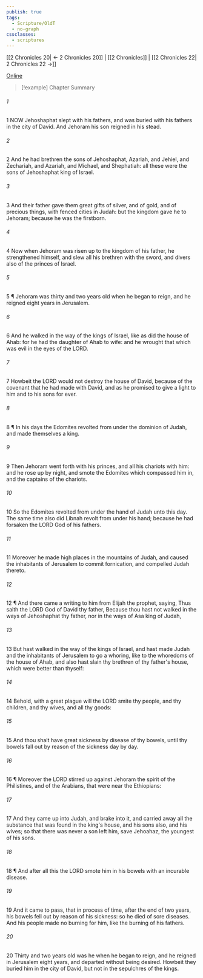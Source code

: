 ```yaml
---
publish: true
tags:
  - Scripture/OldT
  - no-graph
cssclasses:
  - scriptures
---
```

[[2 Chronicles 20| ← 2 Chronicles 20]] | [[2 Chronicles]] | [[2 Chronicles 22| 2 Chronicles 22 →]]

[Online](https://churchofjesuschrist.org/study/scriptures/ot/2-chr/21?lang=eng)

>[!example] Chapter Summary
>
###### 1
1 NOW Jehoshaphat slept with his fathers, and was buried with his fathers in the city of David.  And Jehoram his son reigned in his stead.
###### 2
2 And he had brethren the sons of Jehoshaphat, Azariah, and Jehiel, and Zechariah, and Azariah, and Michael, and Shephatiah: all these were the sons of Jehoshaphat king of Israel.
###### 3
3 And their father gave them great gifts of silver, and of gold, and of precious things, with fenced cities in Judah: but the kingdom gave he to Jehoram; because he was the firstborn.
###### 4
4 Now when Jehoram was risen up to the kingdom of his father, he strengthened himself, and slew all his brethren with the sword, and divers also of the princes of Israel.
###### 5
5 ¶ Jehoram was thirty and two years old when he began to reign, and he reigned eight years in Jerusalem.
###### 6
6 And he walked in the way of the kings of Israel, like as did the house of Ahab: for he had the daughter of Ahab to wife: and he wrought that which was evil in the eyes of the LORD.
###### 7
7 Howbeit the LORD would not destroy the house of David, because of the covenant that he had made with David, and as he promised to give a light to him and to his sons for ever.
###### 8
8 ¶ In his days the Edomites revolted from under the dominion of Judah, and made themselves a king.
###### 9
9 Then Jehoram went forth with his princes, and all his chariots with him: and he rose up by night, and smote the Edomites which compassed him in, and the captains of the chariots.
###### 10
10 So the Edomites revolted from under the hand of Judah unto this day.  The same time also did Libnah revolt from under his hand; because he had forsaken the LORD God of his fathers.
###### 11
11 Moreover he made high places in the mountains of Judah, and caused the inhabitants of Jerusalem to commit fornication, and compelled Judah thereto.
###### 12
12 ¶ And there came a writing to him from Elijah the prophet, saying, Thus saith the LORD God of David thy father, Because thou hast not walked in the ways of Jehoshaphat thy father, nor in the ways of Asa king of Judah,
###### 13
13 But hast walked in the way of the kings of Israel, and hast made Judah and the inhabitants of Jerusalem to go a whoring, like to the whoredoms of the house of Ahab, and also hast slain thy brethren of thy father's house, which were better than thyself:
###### 14
14 Behold, with a great plague will the LORD smite thy people, and thy children, and thy wives, and all thy goods:
###### 15
15 And thou shalt have great sickness by disease of thy bowels, until thy bowels fall out by reason of the sickness day by day.
###### 16
16 ¶ Moreover the LORD stirred up against Jehoram the spirit of the Philistines, and of the Arabians, that were near the Ethiopians:
###### 17
17 And they came up into Judah, and brake into it, and carried away all the substance that was found in the king's house, and his sons also, and his wives; so that there was never a son left him, save Jehoahaz, the youngest of his sons.
###### 18
18 ¶ And after all this the LORD smote him in his bowels with an incurable disease.
###### 19
19 And it came to pass, that in process of time, after the end of two years, his bowels fell out by reason of his sickness: so he died of sore diseases.  And his people made no burning for him, like the burning of his fathers.
###### 20
20 Thirty and two years old was he when he began to reign, and he reigned in Jerusalem eight years, and departed without being desired.  Howbeit they buried him in the city of David, but not in the sepulchres of the kings.



